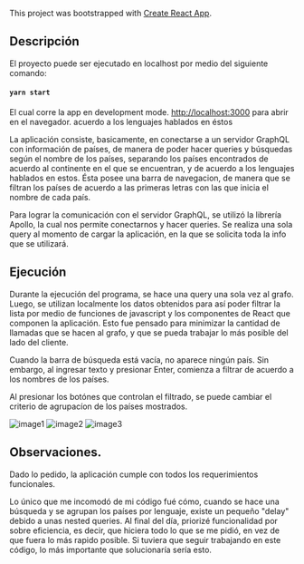 This project was bootstrapped with [Create React App](https://github.com/facebook/create-react-app).

## Descripción

El proyecto puede ser ejecutado en localhost por medio del siguiente comando:

#### `yarn start`

El cual corre la app en development mode.
[http://localhost:3000](http://localhost:3000) para abrir en el navegador.
acuerdo a los lenguajes hablados en éstos

La aplicación consiste, basicamente, en conectarse a un servidor GraphQL con información de países, de manera de poder hacer queries y búsquedas según el nombre de los países, separando los países encontrados de acuerdo al continente en el que se encuentran, y de acuerdo a los lenguajes hablados en estos.
Ésta posee una barra de navegacion, de manera que se filtran los países de acuerdo a las primeras letras con las que inicia el nombre de cada país.

Para lograr la comunicación con el servidor GraphQL, se utilizó la librería Apollo, la cual nos permite conectarnos y hacer queries. Se realiza una sola query al momento de cargar la aplicación, en la que se solicita toda la info que se utilizará.


## Ejecución

Durante la ejecución del programa, se hace una query una sola vez al grafo. Luego, se utilizan localmente los datos obtenidos para así poder filtrar la lista por medio de funciones de javascript y los componentes de React que componen la aplicación. Esto fue pensado para minimizar la cantidad de llamadas que se hacen al grafo, y que se pueda trabajar lo más posible del lado del cliente.

Cuando la barra de búsqueda está vacía, no aparece ningún país. Sin embargo, al ingresar texto y presionar Enter, comienza a filtrar de acuerdo a los nombres de los países.

Al presionar los botónes que controlan el filtrado, se puede cambiar el criterio de agrupacíon de los países mostrados.

![image1](../imgs/app0.png)
![image2](../imgs/app1.png)
![image3](../imgs/app2.png)


## Observaciones.

Dado lo pedido, la aplicación cumple con todos los requerimientos funcionales. 

Lo único que me incomodó de mi código fué cómo, cuando se hace una búsqueda y se agrupan los países por lenguaje, existe un pequeño "delay" debido a unas nested queries. Al final del día, priorizé funcionalidad por sobre eficiencia, es decir, que hiciera todo lo que se me pidió, en vez de que fuera lo más rapido posible. Si tuviera que seguir trabajando en este código, lo más importante que solucionaría sería esto.

